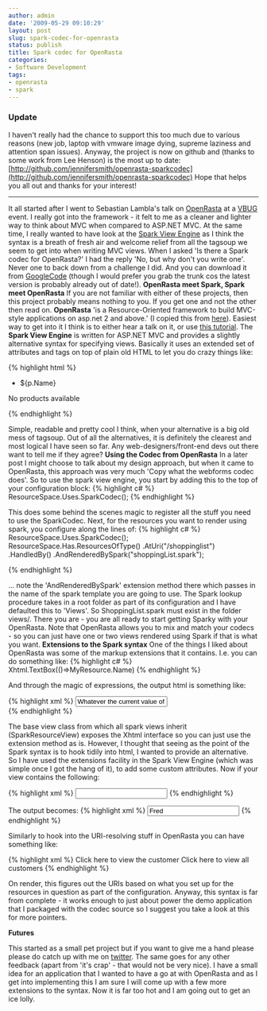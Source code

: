 ```yaml
---
author: admin
date: '2009-05-29 09:10:29'
layout: post
slug: spark-codec-for-openrasta
status: publish
title: Spark codec for OpenRasta
categories:
- Software Development
tags:
- openrasta 
- spark
---
```


### Update

I haven't really had the chance to support this too much due to various
reasons (new job, laptop with vmware image dying, supreme laziness and
attention span issues). Anyway, the project is now on github and (thanks
to some work from Lee Henson) is the most up to date:
[http://github.com/jennifersmith/openrasta-sparkcodec](http://github.com/jennifersmith/openrasta-sparkcodec)
Hope that helps you all out and thanks for your interest!

* * * * *

It all started after I went to Sebastian Lambla's talk on
[OpenRasta](http://www.ohloh.net/p/openrasta) at a
[VBUG](http://vbug.co.uk/) event. I really got into the framework - it
felt to me as a cleaner and lighter way to think about MVC when compared
to ASP.NET MVC. At the same time, I really wanted to have look at the
[Spark View Engine](http://dev.dejardin.org/) as I think the syntax is a
breath of fresh air and welcome relief from all the tagsoup we seem to
get into when writing MVC views. When I asked 'Is there a Spark codec
for OpenRasta?' I had the reply 'No, but why don't you write one'. Never
one to back down from a challenge I did. And you can download it from
[GoogleCode](http://code.google.com/p/openrastasparkcodec/) (though I
would prefer you grab the trunk cos the latest version is probably
already out of date!). **OpenRasta meet Spark, Spark meet OpenRasta** If
you are not familiar with either of these projects, then this project
probably means nothing to you. If you get one and not the other then
read on. **OpenRasta** 'is a Resource-Oriented framework to build
MVC-style applications on asp.net 2 and above.' (I copied this from
[here](http://www.ohloh.net/p/openrasta)). Easiest way to get into it I
think is to either hear a talk on it, or use [this
tutorial](http://svn.caffeine-it.com/openrasta/trunk/doc/content/Tutorials/Create-First-Site.html).
The **Spark View Engine** is written for ASP.NET MVC and provides a
slightly alternative syntax for specifying views. Basically it uses an
extended set of attributes and tags on top of plain old HTML to let you
do crazy things like:

{% highlight html %}
  <viewdata products="IEnumerable[[Product]]"/>
  <ul if="products.Any()">
    <li each="var p in products">${p.Name}</li>
  </ul>
  <else>
    <p>No products available</p>
  </else>
{% endhighlight %}

Simple, readable and pretty cool I think, when your alternative is a big
old mess of tagsoup. Out of all the alternatives, it is definitely the
clearest and most logical I have seen so far. Any
web-designers/front-end devs out there want to tell me if they agree?
**Using the Codec from OpenRasta** In a later post I might choose to
talk about my design approach, but when it came to OpenRasta, this
approach was very much 'Copy what the webforms codec does'. So to use
the spark view engine, you start by adding this to the top of your
configuration block:
{% highlight c# %}
    ResourceSpace.Uses.SparkCodec();
{% endhighlight %}

This does some behind the scenes magic to register all the stuff you
need to use the SparkCodec. Next, for the resources you want to render
using spark, you configure along the lines of:
{% highlight c# %}
ResourceSpace.Uses.SparkCodec();
ResourceSpace.Has.ResourcesOfType()
                    .AtUri("/shoppinglist")
                    .HandledBy()
                    .AndRenderedBySpark("shoppingList.spark"); 

{% endhighlight %}

... note the 'AndRenderedBySpark' extension method there which passes in
the name of the spark template you are going to use. The Spark lookup
procedure takes in a root folder as part of its configuration and I have
defaulted this to 'Views'. So ShoppingList.spark must exist in the
folder views/. There you are - you are all ready to start getting Sparky
with your OpenRasta. Note that OpenRasta allows you to mix and match
your codecs - so you can just have one or two views rendered using Spark
if that is what you want. 
**Extensions to the Spark syntax** 
One of the
things I liked about OpenRasta was some of the markup extensions that it
contains. I.e. you can do something like:
{% highlight c# %}
   Xhtml.TextBox(()=>MyResource.Name)
{% endhighlight %}

And through the magic of expressions, the output html is something like:

{% highlight xml %}
<input type="text" name="MyResourceTypeName.Name" value="Whatever the current value of the name is"/>   
{% endhighlight %}

The base view class from which all spark views inherit
(SparkResourceView) exposes the Xhtml interface so you can just use the
extension method as is. However, I thought that seeing as the point of
the Spark syntax is to hook tidily into html, I wanted to provide an
alternative. So I have used the extensions facility in the Spark View
Engine (which was simple once I got the hang of it), to add some custom
attributes. Now if your view contains the following:

{% highlight xml %}
<viewdata resource="Customer"/>
<input for="resource.Name" type="text" anotherattribute="somethingelse"/>
{% endhighlight %}

The output becomes:
{% highlight xml %}
<input name="Customer.Name" value="Fred" type="text" anotherattribute="somethingelse"/>
{% endhighlight %}

Similarly to hook into the URI-resolving stuff in OpenRasta you can have
something like:

{% highlight xml %}
<viewdata resource="Customer">
<a to="resource">Click here to view the customer</a>
<a totype="IEnumerable<Customer>">Click here to view all customers</a>
{% endhighlight %}

On render, this figures out the URIs based on what you set up for the
resources in question as part of the configuration. Anyway, this syntax
is far from complete - it works enough to just about power the demo
application that I packaged with the codec source so I suggest you take
a look at this for more pointers. 

**Futures**

 This started as a small
pet project but if you want to give me a hand please please do catch up
with me on [twitter](http://twitter.com/JenniferSmithCo). The same goes
for any other feedback (apart from 'it's crap' - that would not be very
nice). I have a small idea for an application that I wanted to have a go
at with OpenRasta and as I get into implementing this I am sure I will
come up with a few more extensions to the syntax. Now it is far too hot
and I am going out to get an ice lolly.
